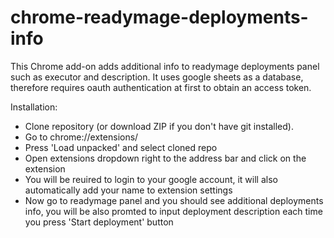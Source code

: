 # chrome-readymage-deployments-info

This Chrome add-on adds additional info to readymage deployments panel such as executor and description. It uses google sheets as a database, therefore requires oauth authentication at first to obtain an access token.

Installation:

- Clone repository (or download ZIP if you don't have git installed).
- Go to chrome://extensions/
- Press 'Load unpacked' and select cloned repo
- Open extensions dropdown right to the address bar and click on the extension
- You will be reuired to login to your google account, it will also automatically add your name to extension settings
- Now go to readymage panel and you should see additional deployments info, you will be also promted to input deployment description each time you press 'Start deployment' button
